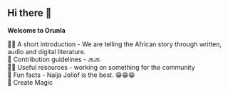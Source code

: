 ## Hi there 👋

**Welcome to Orunla**

🙋‍♀️ A short introduction - We are telling the African story through written, audio and digital literature.<br />
🌈 Contribution guidelines - 🔜🔜<br />
👩‍💻 Useful resources - working on something for the community <br />
🍿 Fun facts - Naija Jollof is the best. 😁😁😁<br />
🧙 Create Magic
